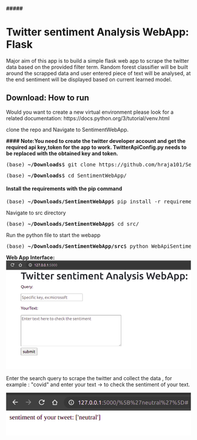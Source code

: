**##### <h1>Twitter sentiment Analysis WebApp: Flask</h1>**

Major aim of this app is to build a simple flask web app
to scrape the twitter data based on the provided filter term.
Random forest classifier will be built around the scrapped data
and user entered piece of text will be analysed, at the end
sentiment will be displayed based on current learned model.

<h2>Download: How to run</h2>
Would you want to create a new virtual environment
please look for a related documentation: https://docs.python.org/3/tutorial/venv.html

clone the repo and Navigate to SentimentWebApp.

**#### **Note:You need to create the twitter developer account and 
get the required api key,token for the app to work.
TwitterApiConfig.py needs to be replaced with the obtained key and token.****

<pre>(base) <b>~/Downloads</b></font>$ git clone https://github.com/hraja101/SentimentWebApp
</pre>
<pre>(base) <b>~/Downloads</b></font>$ cd SentimentWebApp/
</pre>

#### **Install the requirements with the pip command**
<pre>(base) <b>~/Downloads/SentimentWebApp</b></font>$ pip install -r requirements.txt </pre>

Navigate to src directory
<pre>(base) <b>~/Downloads/SentimentWebApp</b></font>$ cd src/</pre>
Run the python file to start the webapp
<pre>(base) <b>~/Downloads/SentimentWebApp/src</b></font>$ python WebApiSentiment.py 
</pre>

**Web App Interface:**
![img_3.png](img_3.png)

Enter the search query to scrape the twitter and collect the data , 
for example : "covid" and enter your text -> to check the sentiment of your text.

![img_2.png](img_2.png)